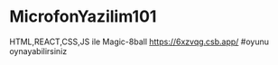 # MicrofonYazilim101
HTML,REACT,CSS,JS ile Magic-8ball
https://6xzvqg.csb.app/  #oyunu oynayabilirsiniz
